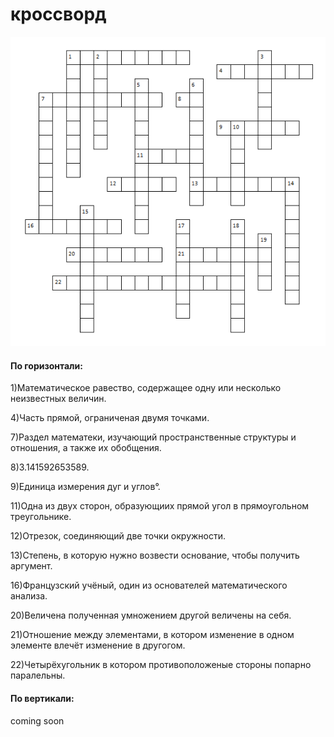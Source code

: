# кроссворд
![crossword](crossword.png)
#### По горизонтали:
1)Математическое равество, содержащее одну или несколько неизвестных величин.

4)Часть прямой, ограниченая двумя точками.

7)Раздел математеки, изучающий пространственные структуры и отношения, а также их обобщения.

8)3.141592653589.

9)Единица измерения дуг и углов°.

11)Одна из двух сторон, образующиих прямой угол в прямоугольном треугольнике.

12)Отрезок, соединяющий две точки окружности.

13)Степень, в которую нужно возвести основание, чтобы получить аргумент.

16)Французский учёный, один из основателей математического анализа.

20)Величена полученная умножением другой величены на себя.

21)Отношение между элементами, в котором изменение в одном элементе влечёт изменение в другогом.

22)Четырёхугольник в котором противоположеные стороны попарно паралельны.

#### По вертикали:
coming soon